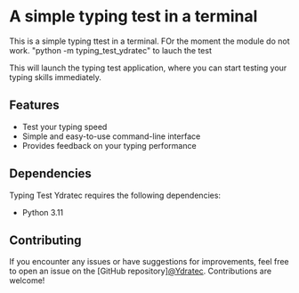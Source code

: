 # A simple typing test in a terminal

This is a simple typing ttest in a terminal. FOr the moment the module do not work. "python -m typing_test_ydratec" to lauch the test


This will launch the typing test application, where you can start testing your typing skills immediately.

## Features

- Test your typing speed
- Simple and easy-to-use command-line interface
- Provides feedback on your typing performance

## Dependencies

Typing Test Ydratec requires the following dependencies:

- Python 3.11

## Contributing

If you encounter any issues or have suggestions for improvements, feel free to open an issue on the [GitHub repository][@Ydratec](https://www.github.com/clementardy). Contributions are welcome!


